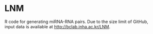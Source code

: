 # LNM
R code for generating miRNA-RNA pairs.
Due to the size limit of GitHub, input data is available at http://bclab.inha.ac.kr/LNM.
